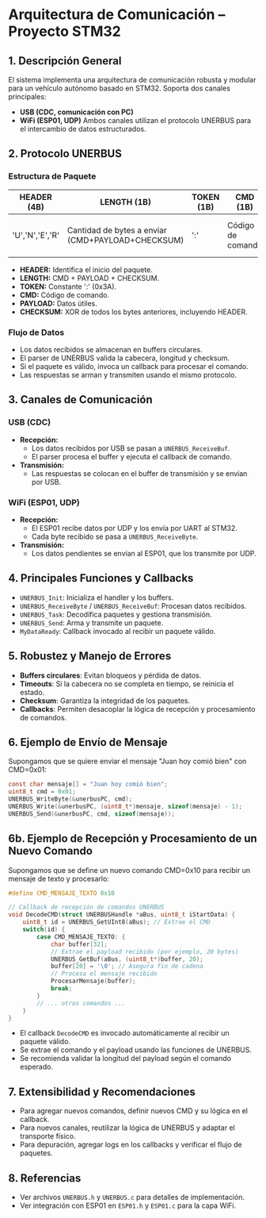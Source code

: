 # Arquitectura de Comunicación – Proyecto STM32

## 1. Descripción General
El sistema implementa una arquitectura de comunicación robusta y modular para un vehículo autónomo basado en STM32. Soporta dos canales principales:
- **USB (CDC, comunicación con PC)**
- **WiFi (ESP01, UDP)**
Ambos canales utilizan el protocolo UNERBUS para el intercambio de datos estructurados.

## 2. Protocolo UNERBUS
### Estructura de Paquete
| HEADER (4B) | LENGTH (1B) | TOKEN (1B) | CMD (1B) | PAYLOAD (N) | CHECKSUM (1B) |
|------------|-------------|------------|----------|-------------|---------------|
| 'U','N','E','R' | Cantidad de bytes a enviar (CMD+PAYLOAD+CHECKSUM) | ':' | Código de comando | Datos útiles | XOR de todos los bytes anteriores |

- **HEADER:** Identifica el inicio del paquete.
- **LENGTH:** CMD + PAYLOAD + CHECKSUM.
- **TOKEN:** Constante ':' (0x3A).
- **CMD:** Código de comando.
- **PAYLOAD:** Datos útiles.
- **CHECKSUM:** XOR de todos los bytes anteriores, incluyendo HEADER.

### Flujo de Datos
- Los datos recibidos se almacenan en buffers circulares.
- El parser de UNERBUS valida la cabecera, longitud y checksum.
- Si el paquete es válido, invoca un callback para procesar el comando.
- Las respuestas se arman y transmiten usando el mismo protocolo.

## 3. Canales de Comunicación
### USB (CDC)
- **Recepción:**
  - Los datos recibidos por USB se pasan a `UNERBUS_ReceiveBuf`.
  - El parser procesa el buffer y ejecuta el callback de comando.
- **Transmisión:**
  - Las respuestas se colocan en el buffer de transmisión y se envían por USB.

### WiFi (ESP01, UDP)
- **Recepción:**
  - El ESP01 recibe datos por UDP y los envía por UART al STM32.
  - Cada byte recibido se pasa a `UNERBUS_ReceiveByte`.
- **Transmisión:**
  - Los datos pendientes se envían al ESP01, que los transmite por UDP.

## 4. Principales Funciones y Callbacks
- `UNERBUS_Init`: Inicializa el handler y los buffers.
- `UNERBUS_ReceiveByte` / `UNERBUS_ReceiveBuf`: Procesan datos recibidos.
- `UNERBUS_Task`: Decodifica paquetes y gestiona transmisión.
- `UNERBUS_Send`: Arma y transmite un paquete.
- `MyDataReady`: Callback invocado al recibir un paquete válido.

## 5. Robustez y Manejo de Errores
- **Buffers circulares**: Evitan bloqueos y pérdida de datos.
- **Timeouts**: Si la cabecera no se completa en tiempo, se reinicia el estado.
- **Checksum**: Garantiza la integridad de los paquetes.
- **Callbacks**: Permiten desacoplar la lógica de recepción y procesamiento de comandos.

## 6. Ejemplo de Envío de Mensaje
Supongamos que se quiere enviar el mensaje "Juan hoy comió bien" con CMD=0x01:

```c
const char mensaje[] = "Juan hoy comió bien";
uint8_t cmd = 0x01;
UNERBUS_WriteByte(&unerbusPC, cmd);
UNERBUS_Write(&unerbusPC, (uint8_t*)mensaje, sizeof(mensaje) - 1);
UNERBUS_Send(&unerbusPC, cmd, sizeof(mensaje));
```

## 6b. Ejemplo de Recepción y Procesamiento de un Nuevo Comando

Supongamos que se define un nuevo comando CMD=0x10 para recibir un mensaje de texto y procesarlo:

```c
#define CMD_MENSAJE_TEXTO 0x10

// Callback de recepción de comandos UNERBUS
void DecodeCMD(struct UNERBUSHandle *aBus, uint8_t iStartData) {
    uint8_t id = UNERBUS_GetUInt8(aBus); // Extrae el CMD
    switch(id) {
        case CMD_MENSAJE_TEXTO: {
            char buffer[32];
            // Extrae el payload recibido (por ejemplo, 20 bytes)
            UNERBUS_GetBuf(aBus, (uint8_t*)buffer, 20);
            buffer[20] = '\0'; // Asegura fin de cadena
            // Procesa el mensaje recibido
            ProcesarMensaje(buffer);
            break;
        }
        // ... otros comandos ...
    }
}
```

- El callback `DecodeCMD` es invocado automáticamente al recibir un paquete válido.
- Se extrae el comando y el payload usando las funciones de UNERBUS.
- Se recomienda validar la longitud del payload según el comando esperado.

## 7. Extensibilidad y Recomendaciones
- Para agregar nuevos comandos, definir nuevos CMD y su lógica en el callback.
- Para nuevos canales, reutilizar la lógica de UNERBUS y adaptar el transporte físico.
- Para depuración, agregar logs en los callbacks y verificar el flujo de paquetes.

## 8. Referencias
- Ver archivos `UNERBUS.h` y `UNERBUS.c` para detalles de implementación.
- Ver integración con ESP01 en `ESP01.h` y `ESP01.c` para la capa WiFi. 
